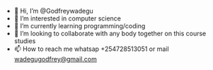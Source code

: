 - 👋 Hi, I’m @Godfreywadegu
- 👀 I’m interested in computer science
- 🌱 I’m currently learning  programming/coding
- 💞️ I’m looking to collaborate with any body together on this course studies
- 📫 How to reach me whatsap +254728513051 or mail wadegugodfrey@gmail.com

<!---
Godfreywadegu/Godfreywadegu is a ✨ special ✨ repository because its `README.md` (this file) appears on your GitHub profile.
You can click the Preview link to take a look at your changes.
--->
